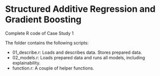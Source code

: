 # Structured Additive Regression and Gradient Boosting

Complete R code of Case Study 1

The folder contains the following scripts:

- 01_describe.r: Loads and describes data. Stores prepared data.
- 02_models.r: Loads prepared data and runs all models, including explainability.
- function.r: A couple of helper functions.
